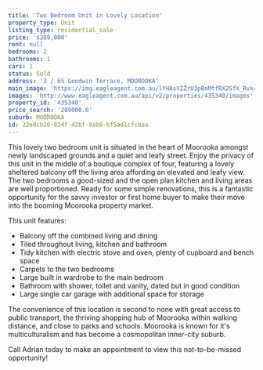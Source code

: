 ```yaml
---
title: 'Two Bedroom Unit in Lovely Location'
property_type: Unit
listing_type: residential_sale
price: '$289,000'
rent: null
bedrooms: 2
bathrooms: 1
cars: 1
status: Sold
address: '3 / 65 Goodwin Terrace, MOOROOKA'
main_image: 'https://img.eagleagent.com.au/lYHAsVZZrU3pBnMtfRX2SfX_Rvk=/1280x854/smart/https://s3-us-west-2.amazonaws.com/eagleagent-orig/images/6823381/120760481-image-M.jpg'
images: 'http://www.eagleagent.com.au/api/v2/properties/435340/images'
property_id: '435340'
price_search: '289000.0'
suburb: MOOROOKA
id: 22e8cb26-824f-42bf-9ab8-bf5ad1cfcbaa
---
```

This lovely two bedroom unit is situated in the heart of Moorooka amongst newly landscaped grounds and a quiet and leafy street. Enjoy the privacy of this unit in the middle of a boutique complex of four, featuring a lovely sheltered balcony off the living area affording an elevated and leafy view. The two bedrooms a good-sized and the open plan kitchen and living areas are well proportioned. Ready for some simple renovations, this is a fantastic opportunity for the savvy investor or first home buyer to make their move into the booming Moorooka property market.

This unit features:

*  Balcony off the combined living and dining
*  Tiled throughout living, kitchen and bathroom
*  Tidy kitchen with electric stove and oven, plenty of cupboard and bench space
*  Carpets to the two bedrooms
*  Large built in wardrobe to the main bedroom
*  Bathroom with shower, toilet and vanity, dated but in good condition
*  Large single car garage with additional space for storage

The convenience of this location is second to none with great access to public transport, the thriving shopping hub of Moorooka within walking distance, and close to parks and schools. Moorooka is known for it's multiculturalism and has become a cosmopolitan inner-city suburb.

Call Adrian today to make an appointment to view this not-to-be-missed opportunity!